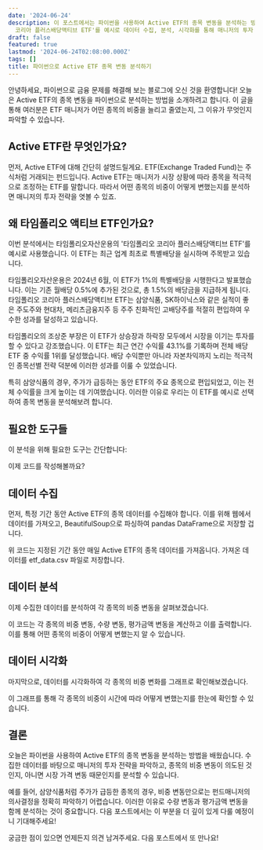 ```yaml
---
date: '2024-06-24'
description: 이 포스트에서는 파이썬을 사용하여 Active ETF의 종목 변동을 분석하는 방법을 소개합니다. 타임폴리오 자산운용의 '타임폴리오
  코리아 플러스배당액티브 ETF'를 예시로 데이터 수집, 분석, 시각화를 통해 매니저의 투자 전략을 파악하는 방법을 배워보세요.
draft: false
featured: true
lastmod: '2024-06-24T02:08:00.000Z'
tags: []
title: 파이썬으로 Active ETF 종목 변동 분석하기
---
```




안녕하세요, 파이썬으로 금융 문제를 해결해 보는 블로그에 오신 것을 환영합니다! 오늘은 Active ETF의 종목 변동을 파이썬으로 분석하는 방법을 소개하려고 합니다. 이 글을 통해 여러분은 ETF 매니저가 어떤 종목의 비중을 늘리고 줄였는지, 그 이유가 무엇인지 파악할 수 있습니다.

## Active ETF란 무엇인가요?

먼저, Active ETF에 대해 간단히 설명드릴게요. ETF(Exchange Traded Fund)는 주식처럼 거래되는 펀드입니다. Active ETF는 매니저가 시장 상황에 따라 종목을 적극적으로 조정하는 ETF를 말합니다. 따라서 어떤 종목의 비중이 어떻게 변했는지를 분석하면 매니저의 투자 전략을 엿볼 수 있죠.

## 왜 타임폴리오 액티브 ETF인가요?

이번 분석에서는 타임폴리오자산운용의 '타임폴리오 코리아 플러스배당액티브 ETF'를 예시로 사용했습니다. 이 ETF는 최근 업계 최초로 특별배당을 실시하며 주목받고 있습니다.

타임폴리오자산운용은 2024년 6월, 이 ETF가 1%의 특별배당을 시행한다고 발표했습니다. 이는 기존 월배당 0.5%에 추가된 것으로, 총 1.5%의 배당금을 지급하게 됩니다. 타임폴리오 코리아 플러스배당액티브 ETF는 삼양식품, SK하이닉스와 같은 실적이 좋은 주도주와 현대차, 메리츠금융지주 등 주주 친화적인 고배당주를 적절히 편입하여 우수한 성과를 달성하고 있습니다.

타임폴리오의 조상준 부장은 이 ETF가 상승장과 하락장 모두에서 시장을 이기는 투자를 할 수 있다고 강조했습니다. 이 ETF는 최근 연간 수익률 43.1%를 기록하며 전체 배당 ETF 중 수익률 1위를 달성했습니다. 배당 수익뿐만 아니라 자본차익까지 노리는 적극적인 종목선별 전략 덕분에 이러한 성과를 이룰 수 있었습니다.

특히 삼양식품의 경우, 주가가 급등하는 동안 ETF의 주요 종목으로 편입되었고, 이는 전체 수익률을 크게 높이는 데 기여했습니다. 이러한 이유로 우리는 이 ETF를 예시로 선택하여 종목 변동을 분석해보려 합니다.

## 필요한 도구들

이 분석을 위해 필요한 도구는 간단합니다:

이제 코드를 작성해볼까요?

## 데이터 수집

먼저, 특정 기간 동안 Active ETF의 종목 데이터를 수집해야 합니다. 이를 위해 웹에서 데이터를 가져오고, BeautifulSoup으로 파싱하여 pandas DataFrame으로 저장할 겁니다.

위 코드는 지정된 기간 동안 매일 Active ETF의 종목 데이터를 가져옵니다. 가져온 데이터를 etf_data.csv 파일로 저장합니다.

## 데이터 분석

이제 수집한 데이터를 분석하여 각 종목의 비중 변동을 살펴보겠습니다.

이 코드는 각 종목의 비중 변동, 수량 변동, 평가금액 변동을 계산하고 이를 출력합니다. 이를 통해 어떤 종목의 비중이 어떻게 변했는지 알 수 있습니다.

## 데이터 시각화

마지막으로, 데이터를 시각화하여 각 종목의 비중 변화를 그래프로 확인해보겠습니다.

이 그래프를 통해 각 종목의 비중이 시간에 따라 어떻게 변했는지를 한눈에 확인할 수 있습니다.

## 결론

오늘은 파이썬을 사용하여 Active ETF의 종목 변동을 분석하는 방법을 배웠습니다. 수집한 데이터를 바탕으로 매니저의 투자 전략을 파악하고, 종목의 비중 변동이 의도된 것인지, 아니면 시장 가격 변동 때문인지를 분석할 수 있습니다.

예를 들어, 삼양식품처럼 주가가 급등한 종목의 경우, 비중 변동만으로는 펀드매니저의 의사결정을 정확히 파악하기 어렵습니다. 이러한 이유로 수량 변동과 평가금액 변동을 함께 분석하는 것이 중요합니다. 다음 포스트에서는 이 부분을 더 깊이 있게 다룰 예정이니 기대해주세요!

궁금한 점이 있으면 언제든지 의견 남겨주세요. 다음 포스트에서 또 만나요!